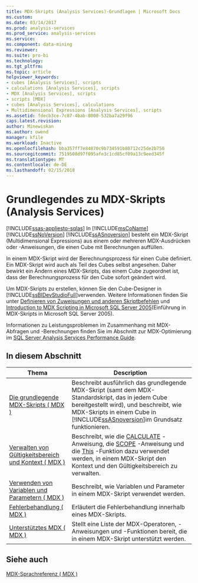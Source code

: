 ```yaml
---
title: MDX-Skripts (Analysis Services)-Grundlagen | Microsoft Docs
ms.custom: 
ms.date: 03/14/2017
ms.prod: analysis-services
ms.prod_service: analysis-services
ms.service: 
ms.component: data-mining
ms.reviewer: 
ms.suite: pro-bi
ms.technology: 
ms.tgt_pltfrm: 
ms.topic: article
helpviewer_keywords:
- cubes [Analysis Services], scripts
- calculations [Analysis Services], scripts
- MDX [Analysis Services], scripts
- scripts [MDX]
- cubes [Analysis Services], calculations
- Multidimensional Expressions [Analysis Services], scripts
ms.assetid: fdecb3ce-7c87-4bab-8000-532ba7a29f96
caps.latest.revision: 
author: Minewiskan
ms.author: owend
manager: kfile
ms.workload: Inactive
ms.openlocfilehash: bba357ff7e84870c9b734591b80712c25de2b750
ms.sourcegitcommit: 7519508d97f095afe3c1cd85cf09a13c9eed345f
ms.translationtype: MT
ms.contentlocale: de-DE
ms.lasthandoff: 02/15/2018
---
```

# <a name="mdx-scripting-fundamentals-analysis-services"></a>Grundlegendes zu MDX-Skripts (Analysis Services)
[!INCLUDE[ssas-appliesto-sqlas](../../../includes/ssas-appliesto-sqlas.md)]
In [!INCLUDE[msCoName](../../../includes/msconame-md.md)] [!INCLUDE[ssNoVersion](../../../includes/ssnoversion-md.md)] [!INCLUDE[ssASnoversion](../../../includes/ssasnoversion-md.md)] besteht ein MDX-Skript (Multidimensional Expressions) aus einem oder mehreren MDX-Ausdrücken oder -Anweisungen, die einen Cube mit Berechnungen auffüllen.  
  
 In einem MDX-Skript wird der Berechnungsprozess für einen Cube definiert. Ein MDX-Skript wird auch als Teil des Cubes selbst angesehen. Daher bewirkt ein Ändern eines MDX-Skripts, das einem Cube zugeordnet ist, dass der Berechnungsprozess für den Cube sofort geändert wird.  
  
 Um MDX-Skripts zu erstellen, können Sie den Cube-Designer in [!INCLUDE[ssBIDevStudioFull](../../../includes/ssbidevstudiofull-md.md)]verwenden. Weitere Informationen finden Sie unter [Definieren von Zuweisungen und anderen Skriptbefehlen](../../../analysis-services/multidimensional-models/define-assignments-and-other-script-commands.md) und [Introduction to MDX Scripting in Microsoft SQL Server 2005](http://go.microsoft.com/fwlink/?LinkId=81892)(Einführung in MDX-Skripts in Microsoft SQL Server 2005).  
  
 Informationen zu Leistungsproblemen im Zusammenhang mit MDX-Abfragen und -Berechnungen finden Sie im Abschnitt zur MDX-Optimierung im [SQL Server Analysis Services Performance Guide](http://go.microsoft.com/fwlink/p/?LinkId=399050).  
  
## <a name="in-this-section"></a>In diesem Abschnitt  
  
|Thema|Description|  
|-----------|-----------------|  
|[Die grundlegende MDX-Skripts &#40; MDX &#41;](../../../analysis-services/multidimensional-models/mdx/the-basic-mdx-script-mdx.md)|Beschreibt ausführlich das grundlegende MDX-Skript (samt dem MDX-Standardskript, das in jedem Cube bereitgestellt wird), und beschreibt, wie MDX-Skripts in einem Cube in [!INCLUDE[ssASnoversion](../../../includes/ssasnoversion-md.md)]im Grundsatz funktionieren.|  
|[Verwalten von Gültigkeitsbereich und Kontext &#40; MDX &#41;](../../../analysis-services/multidimensional-models/mdx/managing-scope-and-context-mdx.md)|Beschreibt, wie die [CALCULATE](../../../mdx/mdx-scripting-calculate.md) -Anweisung, die [SCOPE](../../../mdx/mdx-scripting-scope.md) -Anweisung und die [This](../../../mdx/this-mdx.md) -Funktion dazu verwendet werden, in einem MDX-Skript den Kontext und den Gültigkeitsbereich zu verwalten.|  
|[Verwenden von Variablen und Parametern &#40; MDX &#41;](../../../analysis-services/multidimensional-models/mdx/using-variables-and-parameters-mdx.md)|Beschreibt, wie Variablen und Parameter in einem MDX-Skript verwendet werden.|  
|[Fehlerbehandlung &#40; MDX &#41;](../../../analysis-services/multidimensional-models/mdx/error-handling-mdx.md)|Erläutert die Fehlerbehandlung innerhalb eines MDX-Skripts.|  
|[Unterstütztes MDX &#40; MDX &#41;](../../../analysis-services/multidimensional-models/mdx/supported-mdx-mdx.md)|Stellt eine Liste der MDX-Operatoren, -Anweisungen und -Funktionen bereit, die in einem MDX-Skript unterstützt werden.|  
  
## <a name="see-also"></a>Siehe auch  
 [MDX-Sprachreferenz &#40; MDX &#41;](../../../mdx/mdx-language-reference-mdx.md)  
  
  
